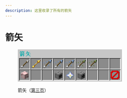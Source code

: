 ```yaml
---
description: 这里收录了所有的箭矢
---
```


# 箭矢

<figure><img src="../../../.gitbook/assets/image (17).png" alt=""><figcaption><p>箭矢（<a href="../../../xin-shou-kuai-su-shang-shou/you-xi-liu-cheng/zhan-qian-zhun-bei/xi-tong-shang-dian.md">第三页</a>）</p></figcaption></figure>
